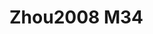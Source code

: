 <a name="material" />

# Zhou2008 M34
<script type="application/ld+json">
  {
    "@context": "https://schema.org/",
    "@type": "ChemicalSubstance",
    "http://purl.org/dc/terms/conformsTo":
      {
        "@type": "CreativeWork",
        "@id": "https://bioschemas.org/profiles/ChemicalSubstance/0.4-RELEASE/"
      },
    "@id": "https://egonw.github.io/nanowiki/nanowiki246.html#material",
    "name": "Zhou2008 M34",
    "sameAs: "http://127.0.0.1/mediawiki/index.php/Special:URIResolver/Zhou2008_M34"
  }
</script>

